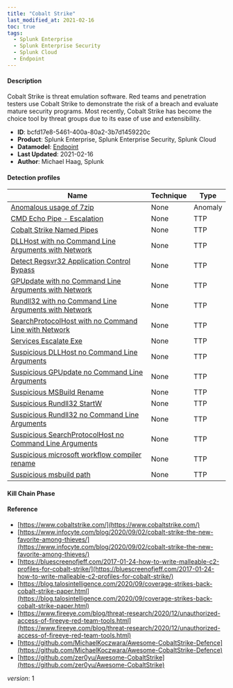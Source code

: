 ```yaml
---
title: "Cobalt Strike"
last_modified_at: 2021-02-16
toc: true
tags:
  - Splunk Enterprise
  - Splunk Enterprise Security
  - Splunk Cloud
  - Endpoint
---
```


#### Description

Cobalt Strike is threat emulation software. Red teams and penetration testers use Cobalt Strike to demonstrate the risk of a breach and evaluate mature security programs. Most recently, Cobalt Strike has become the choice tool by threat groups due to its ease of use and extensibility.

- **ID**: bcfd17e8-5461-400a-80a2-3b7d1459220c
- **Product**: Splunk Enterprise, Splunk Enterprise Security, Splunk Cloud
- **Datamodel**: [Endpoint](https://docs.splunk.com/Documentation/CIM/latest/User/Endpoint)
- **Last Updated**: 2021-02-16
- **Author**: Michael Haag, Splunk

#### Detection profiles

| Name        | Technique   | Type         |
| ----------- | ----------- |--------------|
| [Anomalous usage of 7zip](/endpoint/anomalous_usage_of_7zip/) | None | Anomaly |
| [CMD Echo Pipe - Escalation](/endpoint/cmd_echo_pipe_-_escalation/) | None | TTP |
| [Cobalt Strike Named Pipes](/endpoint/cobalt_strike_named_pipes/) | None | TTP |
| [DLLHost with no Command Line Arguments with Network](/endpoint/dllhost_with_no_command_line_arguments_with_network/) | None | TTP |
| [Detect Regsvr32 Application Control Bypass](/endpoint/detect_regsvr32_application_control_bypass/) | None | TTP |
| [GPUpdate with no Command Line Arguments with Network](/endpoint/gpupdate_with_no_command_line_arguments_with_network/) | None | TTP |
| [Rundll32 with no Command Line Arguments with Network](/endpoint/rundll32_with_no_command_line_arguments_with_network/) | None | TTP |
| [SearchProtocolHost with no Command Line with Network](/endpoint/searchprotocolhost_with_no_command_line_with_network/) | None | TTP |
| [Services Escalate Exe](/endpoint/services_escalate_exe/) | None | TTP |
| [Suspicious DLLHost no Command Line Arguments](/endpoint/suspicious_dllhost_no_command_line_arguments/) | None | TTP |
| [Suspicious GPUpdate no Command Line Arguments](/endpoint/suspicious_gpupdate_no_command_line_arguments/) | None | TTP |
| [Suspicious MSBuild Rename](/endpoint/suspicious_msbuild_rename/) | None | TTP |
| [Suspicious Rundll32 StartW](/endpoint/suspicious_rundll32_startw/) | None | TTP |
| [Suspicious Rundll32 no Command Line Arguments](/endpoint/suspicious_rundll32_no_command_line_arguments/) | None | TTP |
| [Suspicious SearchProtocolHost no Command Line Arguments](/endpoint/suspicious_searchprotocolhost_no_command_line_arguments/) | None | TTP |
| [Suspicious microsoft workflow compiler rename](/endpoint/suspicious_microsoft_workflow_compiler_rename/) | None | TTP |
| [Suspicious msbuild path](/endpoint/suspicious_msbuild_path/) | None | TTP |

#### Kill Chain Phase



#### Reference

* [https://www.cobaltstrike.com/](https://www.cobaltstrike.com/)
* [https://www.infocyte.com/blog/2020/09/02/cobalt-strike-the-new-favorite-among-thieves/](https://www.infocyte.com/blog/2020/09/02/cobalt-strike-the-new-favorite-among-thieves/)
* [https://bluescreenofjeff.com/2017-01-24-how-to-write-malleable-c2-profiles-for-cobalt-strike/](https://bluescreenofjeff.com/2017-01-24-how-to-write-malleable-c2-profiles-for-cobalt-strike/)
* [https://blog.talosintelligence.com/2020/09/coverage-strikes-back-cobalt-strike-paper.html](https://blog.talosintelligence.com/2020/09/coverage-strikes-back-cobalt-strike-paper.html)
* [https://www.fireeye.com/blog/threat-research/2020/12/unauthorized-access-of-fireeye-red-team-tools.html](https://www.fireeye.com/blog/threat-research/2020/12/unauthorized-access-of-fireeye-red-team-tools.html)
* [https://github.com/MichaelKoczwara/Awesome-CobaltStrike-Defence](https://github.com/MichaelKoczwara/Awesome-CobaltStrike-Defence)
* [https://github.com/zer0yu/Awesome-CobaltStrike](https://github.com/zer0yu/Awesome-CobaltStrike)



_version_: 1